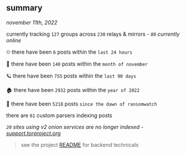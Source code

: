 
## summary
_november 11th, 2022_

currently tracking `127` groups across `230` relays & mirrors - _`80` currently online_

⏲ there have been `6` posts within the `last 24 hours`

🦈 there have been `140` posts within the `month of november`

🪐 there have been `755` posts within the `last 90 days`

🏚 there have been `2932` posts within the `year of 2022`

🦕 there have been `5218` posts `since the dawn of ransomwatch`

there are `61` custom parsers indexing posts

_`20` sites using v2 onion services are no longer indexed - [support.torproject.org](https://support.torproject.org/onionservices/v2-deprecation/)_

> see the project [README](https://github.com/joshhighet/ransomwatch#ransomwatch--) for backend technicals

